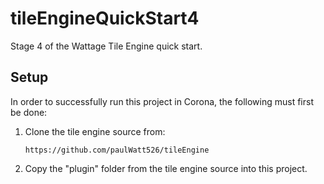 # tileEngineQuickStart4
Stage 4 of the Wattage Tile Engine quick start.

## Setup
In order to successfully run this project in Corona, the following must
first be done:

1. Clone the tile engine source from:
    ```
    https://github.com/paulWatt526/tileEngine
    ```
2. Copy the "plugin" folder from the tile engine source into this project.